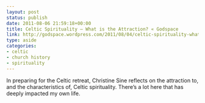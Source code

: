 ```yaml
---
layout: post
status: publish
date: 2011-08-06 21:59:18+00:00
title: Celtic Spirituality – What is the Attraction? « Godspace
link: http://godspace.wordpress.com/2011/08/04/celtic-spirituality-what-is-the-attraction/
type: aside
categories:
- celtic
- church history
- spirituality
---
```


In preparing for the Celtic retreat, Christine Sine reflects on the attraction to, and the characteristics of, Celtic spirituality. There’s a lot here that has deeply impacted my own life.
